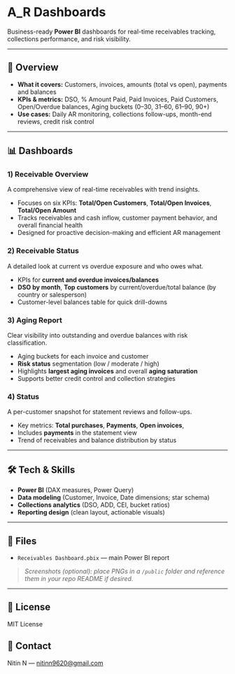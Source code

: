 # A_R Dashboards

Business-ready **Power BI** dashboards for real-time receivables tracking, collections performance, and risk visibility.

---

## 🔎 Overview

- **What it covers:** Customers, invoices, amounts (total vs open), payments and balances
- **KPIs & metrics:** DSO, % Amount Paid, Paid Invoices, Paid Customers, Open/Overdue balances, Aging buckets (0–30, 31–60, 61–90, 90+)
- **Use cases:** Daily AR monitoring, collections follow-ups, month-end reviews, credit risk control

---

## 📊 Dashboards

### 1) Receivable Overview
A comprehensive view of real-time receivables with trend insights.

- Focuses on six KPIs: **Total/Open Customers**, **Total/Open Invoices**, **Total/Open Amount**
- Tracks receivables and cash inflow, customer payment behavior, and overall financial health
- Designed for proactive decision-making and efficient AR management

### 2) Receivable Status
A detailed look at current vs overdue exposure and who owes what.

- KPIs for **current and overdue invoices/balances**
- **DSO by month**, **Top customers** by current/overdue/total balance (by country or salesperson)
- Customer-level balances table for quick drill-downs

### 3) Aging Report
Clear visibility into outstanding and overdue balances with risk classification.

- Aging buckets for each invoice and customer
- **Risk status** segmentation (low / moderate / high)
- Highlights **largest aging invoices** and overall **aging saturation**
- Supports better credit control and collection strategies

### 4) Status
A per-customer snapshot for statement reviews and follow-ups.

- Key metrics: **Total purchases**, **Payments**, **Open invoices**,
- Includes **payments** in the statement view
- Trend of receivables and balance distribution by status


---

## 🛠️ Tech & Skills
- **Power BI** (DAX measures, Power Query)
- **Data modeling** (Customer, Invoice, Date dimensions; star schema)
- **Collections analytics** (DSO, ADD, CEI, bucket ratios)
- **Reporting design** (clean layout, actionable visuals)

---

## 📁 Files
- `Receivables Dashboard.pbix` — main Power BI report

> *Screenshots (optional): place PNGs in a `/public` folder and reference them in your repo README if desired.*

---

## 📄 License
MIT License

## 👤 Contact
Nitin N — [nitinn9620@gmail.com](mailto:nitinn9620@gmail.com)
